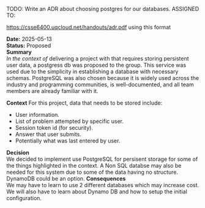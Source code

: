 TODO: Write an ADR about choosing postgres for our databases.
ASSIGNED TO: 

https://csse6400.uqcloud.net/handouts/adr.pdf using this format

**Date:** 2025-05-13 \
**Status:** Proposed \
**Summary** \
*In the context of* delivering a project with that requires storing persistent user data, 
a postgress db was proposed to the group. This service was used due to the simplicity in 
establishing a database with necessary schemas. PostgreSQL was also chosen because it is 
widely used across the industry and programming communities, is well-documented, and all 
team members are already familiar with it.

**Context** 
For this project, data that needs to be stored include: 
- User information.
- List of problem attempted by specific user. 
- Session token id (for security).
- Answer that user submits.
- Potentially what was last entered by user. 

**Decision** \
We decided to implement use PostgreSQL for persisent storage for some of the things highlighted in the context. 
A Non SQL databse may also be needed for this system due to some of the data having no structure. DynamoDB could be an 
option. 
**Consequences** \
We may have to learn to use 2 different databases which may increase cost. We will also have to learn about
Dynamo DB and how to setup the initial configuration. 